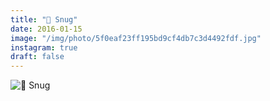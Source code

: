 ```yaml
---
title: "🐛 Snug"
date: 2016-01-15
image: "/img/photo/5f0eaf23ff195bd9cf4db7c3d4492fdf.jpg"
instagram: true
draft: false
---
```


![🐛 Snug](/img/photo/5f0eaf23ff195bd9cf4db7c3d4492fdf.jpg)
